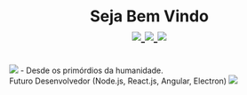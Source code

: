 <h1 align="center">Seja Bem Vindo<br>
<a href="https://www.linkedin.com/in/hermiro-junior-601bb735/">
  <img src="https://img.shields.io/badge/linkedin-%230077B5.svg?&style=for-the-badge&logo=linkedin&logoColor=white">
</a>
<a href="mailto:hermirofsjr@gmail.com">
  <img src="https://img.shields.io/badge/gmail-%230077B5.svg?&style=for-the-badge&logo=gmail&logoColor=white">
</a>
<a>
  <img src="https://img.shields.io/badge/WHATSAPP-%2325D366.svg?&style=flat-square&logo=whatsapp&logoColor=white">
 </a>
</h1><br>
<img src="https://img.shields.io/badge/ADVPL-Nivel%3A%20S%C3%AAnior-brightgreen">
- Desde os primórdios da humanidade.<br>
Futuro Desenvolvedor (Node.js, React.js, Angular, Electron)

<img src="https://img.shields.io/static/v1?label=TOTVS%20Protheus&message=Conteúdos%20sobre%20desenvolvimento%20ADVPL&color=blue&style=flat-square">
